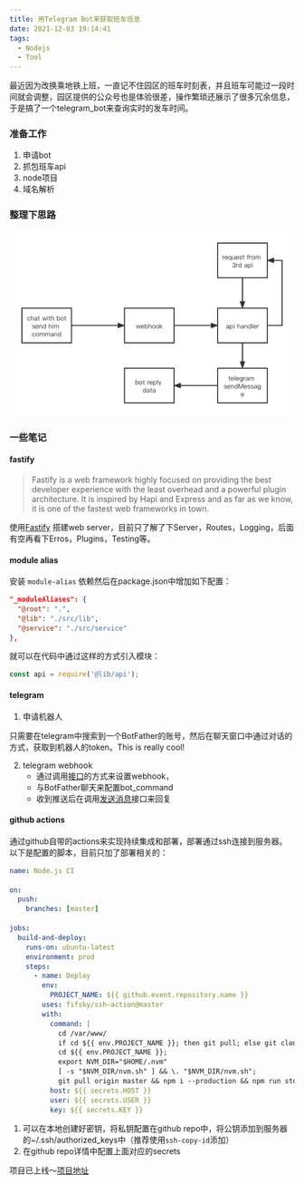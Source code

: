 ```yaml
---
title: 用Telegram Bot来获取班车信息
date: 2021-12-03 19:14:41
tags:
  - Nodejs
  - Tool
---
```


最近因为改换乘地铁上班，一直记不住园区的班车时刻表，并且班车可能过一段时间就会调整，园区提供的公众号也是体验很差，操作繁琐还展示了很多冗余信息，于是搞了一个telegram_bot来查询实时的发车时间。

### 准备工作

1. 申请bot
2. 抓包班车api
3. node项目
4. 域名解析

### 整理下思路

![班车](./pic.png)

### 一些笔记

#### fastify

> Fastify is a web framework highly focused on providing the best developer experience with the least overhead and a powerful plugin architecture. It is inspired by Hapi and Express and as far as we know, it is one of the fastest web frameworks in town.

使用[Fastify](https://github.com/fastify/fastify) 搭建web server，目前只了解了下Server，Routes，Logging，后面有空再看下Erros，Plugins，Testing等。

#### module alias

安装 `module-alias` 依赖然后在package.json中增加如下配置：

```json
"_moduleAliases": {
  "@root": ".",
  "@lib": "./src/lib",
  "@service": "./src/service"
},
```

就可以在代码中通过这样的方式引入模块：

```js
const api = require('@lib/api');
```

#### telegram

1. 申请机器人

只需要在telegram中搜索到一个BotFather的账号，然后在聊天窗口中通过对话的方式，获取到机器人的token。This is really cool!

2. telegram webhook
   - 通过调用[接口](https://core.telegram.org/bots/api#setwebhook)的方式来设置webhook，
   - 与BotFather聊天来配置bot_command
   - 收到推送后在调用[发送消息](https://core.telegram.org/bots/api#sendmessage)接口来回复

#### github actions

通过github自带的actions来实现持续集成和部署，部署通过ssh连接到服务器。以下是配置的脚本，目前只加了部署相关的：

```yaml
name: Node.js CI

on:
  push:
    branches: [master]

jobs:
  build-and-deploy:
    runs-on: ubuntu-latest
    environment: prod
    steps:
      - name: Deploy
        env:
          PROJECT_NAME: ${{ github.event.repository.name }}
        uses: fifsky/ssh-action@master
        with:
          command: |
            cd /var/www/
            if cd ${{ env.PROJECT_NAME }}; then git pull; else git clone git@github.com:${{ github.repository }}.git ${{ env.PROJECT_NAME }}; fi
            cd ${{ env.PROJECT_NAME }};
            export NVM_DIR="$HOME/.nvm"
            [ -s "$NVM_DIR/nvm.sh" ] && \. "$NVM_DIR/nvm.sh";
            git pull origin master && npm i --production && npm run stop && npm start
          host: ${{ secrets.HOST }}
          user: ${{ secrets.USER }}
          key: ${{ secrets.KEY }}
```

1. 可以在本地创建好密钥，将私钥配置在github repo中，将公钥添加到服务器的~/.ssh/authorized_keys中（推荐使用`ssh-copy-id`添加）
2. 在github repo详情中配置上面对应的secrets

项目已上线～[项目地址](https://github.com/RainKolwa/bus-sanlin-node)
